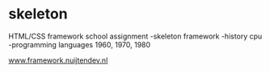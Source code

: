 # skeleton
HTML/CSS framework school assignment
-skeleton framework
-history cpu
-programming languages 1960, 1970, 1980

www.framework.nuijtendev.nl
